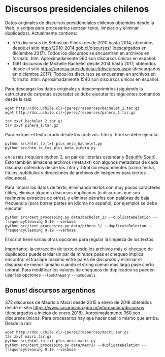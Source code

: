# Discursos presidenciales chilenos

Datos originales de discursos presidenciales chilenos obtenidos desde la Web, y scripts para procesarlos (extraer texto, limpiarlo y eliminar duplicados). Actualmente contiene:

- 575 discursos de Sebastián Piñera desde 2010 hasta 2014, obtenidos desde el sitio http://2010-2014.gob.cl/discursos/ (descargados en diciembre 2017). Todos los discursos se encuentran en archivos en formato .htm. Aproximadamente 560 son discursos únicos en español.
- 1581 discursos de Michelle Bachelet desde 2014 hasta 2017, obtenidos desde el sitio https://prensa.presidencia.cl/discursos.aspx (descargados en diciembre 2017). Todos los discursos se encuentran en archivos en formato .html. Aproximadamente 1540 son discursos únicos en español.

Para descargar los datos originales y descomprimirlos (siguiendo la estructura de carpetas esperada) se debe ejecutar los siguientes comandos desde la raiz:

```
wget http://dcc.uchile.cl/~jperez/resources/bachelet_2.tar.gz
wget http://dcc.uchile.cl/~jperez/resources/piñera_1.tar.gz

tar zxvf bachelet_2.tar.gz
tar zxvf piñera_1.tar.gz
```

Para extraer el texto crudo desde los archivos .htm y .html se debe ejecutar

```
python src/html_to_txt_plus_meta_bachelet.py
python src/htm_to_txt_plus_meta_piñera.py
```

en la raiz (requiere python 3, un par de librerías estandar y [BeautifulSoup](https://www.crummy.com/software/BeautifulSoup/)). Esto también almacena archivos (meta.txt) con algunos metadatos de cada discurso obtenidos desde los .htm y .html correspondientes (como fecha, títulos, subtítulos y direcciones de archivos de imágenes para ciertos discursos).

Para limpiar los datos de texto, eliminando textos con muy pocos caracteres útiles, eliminar algunos discursos duplicados (o discursos que son realmente extractos de otros), y eliminar párrafos con palabras de baja frecuencia (para borrar partes en idioma no español, por ejemplo) se debe ejecutar

```
python src/text_processing.py data/bachelet_2/ --duplicateDeletion --frequencyCleaning 0.19 --verbose
python src/text_processing.py data/piñera_1/ --duplicateDeletion --frequencyCleaning 0.19 --verbose
```

El script tiene varias otras opciones para regular la limpieza de los textos.

Importante: la extracción de texto desde los archivos más el chequeo de duplicados puede tardar un par de minutos pues el chequeo implica encontrar el traslape máximo entre pares de discursos y eliminar el discurso de menor tamaño cuando el string comun más largo pase cierto umbral. Para modificar los valores de chequeos de duplicados se pueden usar las opciones `--lookAhead` y `--numEquals`.


## Bonus! discursos argentinos

372 discursos de Mauricio Macri desde 2015 a enero de 2018 obtenidos desde el sitio https://www.casarosada.gob.ar/informacion/discursos (descargados a inicios de enero 2018). Aproximadamente 360 son discursos únicos. Para procesarlos hay que hacer casi lo mismo que arriba. Desde la raiz


```
wget http://dcc.uchile.cl/~jperez/resources/macri.tar.gz
tar zxvf macri.tar.gz
python src/html_to_txt_plus_meta_macri.py
python src/text_processing.py data/macri/ --duplicateDeletion --frequencyCleaning 0.19 --verbose
```


